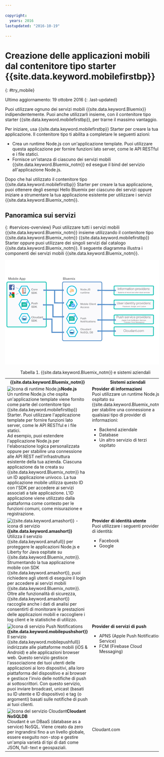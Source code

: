 ```yaml
---

copyright:
  years: 2016
lastupdated: "2016-10-19"

---
```


# Creazione delle applicazioni mobili dal contenitore tipo starter {{site.data.keyword.mobilefirstbp}}
{: #try_mobile}

Ultimo aggiornamento: 19 ottobre 2016
{: .last-updated}

Puoi utilizzare ognuno dei servizi mobili {{site.data.keyword.Bluemix}} indipendentemente. Puoi anche utilizzarli insieme, con il contenitore tipo starter {{site.data.keyword.mobilefirstbp}}, per trarne il massimo vantaggio.

Per iniziare, usa {{site.data.keyword.mobilefirstbp}} Starter per creare la tua applicazione. Il contenitore tipo ti abilita a completare le seguenti azioni:

* Crea un runtime Node.js con un'applicazione template. Puoi utilizzare questa applicazione per fornire funzioni lato server, come le API RESTful e i file statici. <!-- You can read more about operating this application in the Developing Mobile Backend section.-->
* Fornisce un'istanza di ciascuno dei servizi mobili {{site.data.keyword.Bluemix_notm}} ed esegue il bind del servizio all'applicazione Node.js.

<!--
<img src="images/mf_boiler_icon.png" alt="Bluemix mobile services" width="500"> {{site.data.keyword.mobilefirstbp}} Starter boilerplate
-->

Dopo che hai utilizzato il contenitore tipo {{site.data.keyword.mobilefirstbp}} Starter per creare la tua applicazione, puoi ottenere degli esempi Hello Bluemix per ciascuno dei servizi oppure iniziare a strumentare la tua applicazione esistente per utilizzare i servizi {{site.data.keyword.Bluemix_notm}}.


## Panoramica sui servizi
{: #services-overview}
Puoi utilizzare tutti i servizi mobili {{site.data.keyword.Bluemix_notm}} insieme utilizzando il contenitore tipo {{site.data.keyword.Bluemix_notm}} {{site.data.keyword.mobilefirstbp}} Starter oppure puoi utilizzare dei singoli servizi dal catalogo {{site.data.keyword.Bluemix_notm}}. Il seguente diagramma illustra i componenti dei servizi mobili {{site.data.keyword.Bluemix_notm}}.

![Architettura dei servizi mobili {{site.data.keyword.Bluemix_notm}}](images/bms_architecture.jpg)

<table summary="Questa tabella descrive i servizi mobili {{site.data.keyword.Bluemix_notm}} ">
<caption>Tabella 1. {{site.data.keyword.Bluemix_notm}} e sistemi aziendali</caption>
<th>{{site.data.keyword.Bluemix_notm}}</th>
<th>Sistemi aziendali</th>
<tr>
<td> <img src="images/i_js_64.png" alt="Icona di runtime Node.js"><b>Node.js</b> <br/> Un runtime Node.js che ospita un'applicazione template viene fornito come parte del contenitore tipo {{site.data.keyword.mobilefirstbp}} Starter. Puoi utilizzare l'applicazione template per fornire funzioni lato server, come le API RESTful e i file statici. <br/>Ad esempio, puoi estendere l'applicazione Node.js per l'elaborazione logica personalizzata oppure per stabilire una connessione alle API REST nell'infrastruttura esistente della tua azienda. Ciascuna applicazione da te creata su {{site.data.keyword.Bluemix_notm}} ha un ID applicazione univoco. La tua applicazione mobile utilizza questo ID con l'SDK per accedere ai servizi associati a tale applicazione. L'ID applicazione viene utilizzato dalla piattaforma come contesto per le funzioni comuni, come misurazione e registrazione.
<!--You can read more about operating this application in the "Developing Mobile Backend" section.--></td>
<td valign="top"><b>Provider di informazioni</b> <br/>Puoi utilizzare un runtime Node.js ospitato su {{site.data.keyword.Bluemix_notm}} per stabilire una connessione a qualsiasi tipo di provider di informazioni:
<ul>
	<li>Backend aziendale</li>
	<li>Database </li>
	<li>Un altro servizio di terzi ospitato</li>
</ul>
</td>
</tr>
<tr>
<td><img src="images/catalog_icons-05.png" alt="{{site.data.keyword.amashort}} - icona di servizio"> <b>{{site.data.keyword.amashort}}</b><br/>Utilizza il servizio {{site.data.keyword.amafull}}  per proteggere le applicazioni Node.js e Liberty for Java ospitate su {{site.data.keyword.Bluemix_notm}}. Strumentando la tua applicazione mobile con SDK {{site.data.keyword.amashort}}, puoi richiedere agli utenti di eseguire il login per accedere ai servizi mobili {{site.data.keyword.Bluemix_notm}}. Oltre alle funzionalità di sicurezza, {{site.data.keyword.amashort}} raccoglie anche i dati di analisi per consentirti di monitorare le prestazioni delle applicazioni mobili e raccogliere i log client e le statistiche di utilizzo. </td>
<td valign="top"><b>Provider di identità utente</b> <br/>Puoi utilizzare i seguenti provider di identità: <ul><li>Facebook</li><li>Google</li></ul></td>
</tr>
<tr>
<td><img src="images/catalog_icons-09.png" alt="Icona di servizio Push Notifications"> <b>{{site.data.keyword.mobilepushshort}}</b><br/>Il servizio  {{site.data.keyword.mobilepushfull}}  indirizzate alle piattaforme mobili (iOS & Android) e alle applicazioni browser web. Questo servizio gestisce l'associazione dei tuoi utenti delle applicazioni ai loro dispositivi, alla loro piattaforma del dispositivo e ai browser e gestisce l'invio delle notifiche di push ai sottoscrittori. Con questo servizio, puoi inviare broadcast, unicast (basati su ID utente e ID dispositivo) e tag (o argomenti) basati sulle notifiche di push ai tuoi clienti. </td>
<td valign="top"><b>Provider di servizi di push</b><ul><li>APNS (Apple Push Notifications Service)</li><li>FCM (Firebase Cloud Messaging)</li></ul></td>
</tr>
<tr>
<td><img src="images/cloudant64.png" alt="Icona del servizio Cloudant"><b>Cloudant NoSQLDB</b><br/> Cloudant è un DBaaS (database as a service) NoSQL. Viene creato da zero per ingrandirsi fino a un livello globale, essere eseguito non-stop e gestire un'ampia varietà di tipi di dati come JSON, full-text e geospaziali. </td>
<td>Cloudant.com</td>
</tr>
</table>
